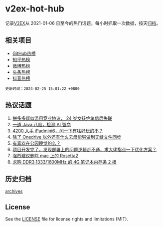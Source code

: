 # v2ex-hot-hub

 记录[V2EX](https://www.v2ex.com/)从 2021-01-06 日至今的热门话题。每小时抓取一次数据，按天[归档](archives)。
 
 ## 相关项目

- [GitHub热榜](https://github.com/it985/github-hot-hub)
- [知乎热榜](https://github.com/it985/zhihu-hot-hub)
- [微博热榜](https://github.com/it985/weibo-hot-hub)
- [头条热榜](https://github.com/it985/toutiao-hot-hub)
- [抖音热榜](https://github.com/it985/douyin-hot-hub)


 `更新时间：2024-02-25 15:01:22 +0800`

## 热议话题

1. [拼多多疑似滥用竞业协议， 24 岁女孩绝笔信后失联](https://www.v2ex.com/t/1018187)
1. [一道 Java 八股，检测 AI 智商](https://www.v2ex.com/t/1018215)
1. [4200 入手 iPadmini6，问一下有啥好玩的不？](https://www.v2ex.com/t/1018152)
1. [除了 Onedrive 以外还有什么云盘能够做到无缝文件同步](https://www.v2ex.com/t/1018158)
1. [有喜欢在公园睡觉的么？](https://www.v2ex.com/t/1018219)
1. [项目开发完了，发现部署上的问题逻辑走不通，求大佬指点一下优化方案？](https://www.v2ex.com/t/1018119)
1. [强烈建议删除 mac 上的 Rosetta2](https://www.v2ex.com/t/1018208)
1. [求购 DDR3 1333/1600MHz 的 4G 笔记本内存条 2 根](https://www.v2ex.com/t/1018213)

## 历史归档

[archives](archives)

## License

See the [LICENSE](LICENSE) file for license rights and limitations (MIT).
